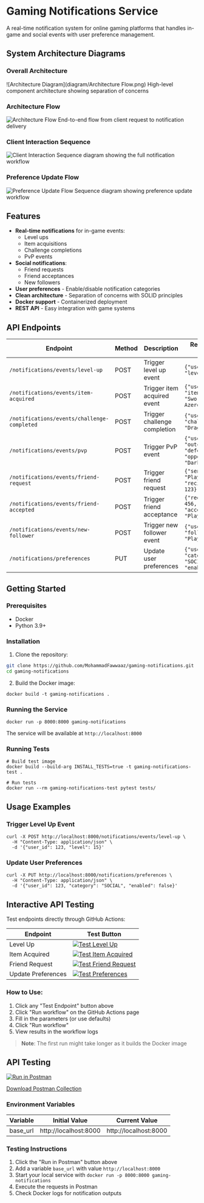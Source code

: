 # Gaming Notifications Service

A real-time notification system for online gaming platforms that handles in-game and social events with user preference management.

## System Architecture Diagrams

### Overall Architecture
![Architecture Diagram](diagram/Architecture Flow.png)
High-level component architecture showing separation of concerns

### Architecture Flow
![Architecture Flow]([http://url/to/img.png](https://diagrams/Architecture%2520Flow.png))
End-to-end flow from client request to notification delivery

### Client Interaction Sequence
![Client Interaction]([http://url/to/img.png](https://diagrams/Sequence%2520-%2520Client%2520Interaction.png))
Sequence diagram showing the full notification workflow

### Preference Update Flow
![Preference Update Flow]([http://url/to/img.png](https://diagrams/Sequence%2520-%2520Preference%2520Update%2520Flow.png))
Sequence diagram showing preference update workflow

## Features

- **Real-time notifications** for in-game events:
  - Level ups
  - Item acquisitions
  - Challenge completions
  - PvP events
- **Social notifications**:
  - Friend requests
  - Friend acceptances
  - New followers
- **User preferences** - Enable/disable notification categories
- **Clean architecture** - Separation of concerns with SOLID principles
- **Docker support** - Containerized deployment
- **REST API** - Easy integration with game systems

## API Endpoints

| Endpoint | Method | Description | Request Body Example |
|----------|--------|-------------|----------------------|
| `/notifications/events/level-up` | POST | Trigger level up event | `{"user_id": 123, "level": 15}` |
| `/notifications/events/item-acquired` | POST | Trigger item acquired event | `{"user_id": 456, "item_name": "Sword of Azeroth"}` |
| `/notifications/events/challenge-completed` | POST | Trigger challenge completion | `{"user_id": 789, "challenge_name": "Dragon Slayer"}` |
| `/notifications/events/pvp` | POST | Trigger PvP event | `{"user_id": 101, "outcome": "defeated", "opponent_name": "DarkKnight"}` |
| `/notifications/events/friend-request` | POST | Trigger friend request | `{"sender_name": "PlayerX", "recipient_id": 123}` |
| `/notifications/events/friend-accepted` | POST | Trigger friend acceptance | `{"requester_id": 456, "accepter_name": "PlayerY"}` |
| `/notifications/events/new-follower` | POST | Trigger new follower event | `{"user_id": 789, "follower_name": "PlayerZ"}` |
| `/notifications/preferences` | PUT | Update user preferences | `{"user_id": 123, "category": "SOCIAL", "enabled": false}` |

## Getting Started

### Prerequisites

- Docker
- Python 3.9+

### Installation

1. Clone the repository:
```bash
git clone https://github.com/MohammadFawwaaz/gaming-notifications.git
cd gaming-notifications
```

2. Build the Docker image:
```
docker build -t gaming-notifications .
```

### Running the Service
```
docker run -p 8000:8000 gaming-notifications
```

The service will be available at `http://localhost:8000`

### Running Tests
```
# Build test image
docker build --build-arg INSTALL_TESTS=true -t gaming-notifications-test .

# Run tests
docker run --rm gaming-notifications-test pytest tests/
```

## Usage Examples

### Trigger Level Up Event
```
curl -X POST http://localhost:8000/notifications/events/level-up \
  -H "Content-Type: application/json" \
  -d '{"user_id": 123, "level": 15}'
```

### Update User Preferences
```
curl -X PUT http://localhost:8000/notifications/preferences \
  -H "Content-Type: application/json" \
  -d '{"user_id": 123, "category": "SOCIAL", "enabled": false}'
```

## Interactive API Testing

Test endpoints directly through GitHub Actions:

| Endpoint | Test Button |
|----------|-------------|
| Level Up | [![Test Level Up](https://img.shields.io/badge/Test_Endpoint-Run_Level_Up-blue?logo=github)](https://github.com/MohammadFawwaaz/GamingNotifications/actions/workflows/api-test.yml?query=workflow%3A%22API+Test+Runner%22+level-up) |
| Item Acquired | [![Test Item Acquired](https://img.shields.io/badge/Test_Endpoint-Run_Item_Acquired-blue?logo=github)](https://github.com/MohammadFawwaaz/GamingNotifications/actions/workflows/api-test.yml?query=workflow%3A%22API+Test+Runner%22+item-acquired) |
| Friend Request | [![Test Friend Request](https://img.shields.io/badge/Test_Endpoint-Run_Friend_Request-blue?logo=github)](https://github.com/MohammadFawwaaz/GamingNotifications/actions/workflows/api-test.yml?query=workflow%3A%22API+Test+Runner%22+friend-request) |
| Update Preferences | [![Test Preferences](https://img.shields.io/badge/Test_Endpoint-Run_Update_Preferences-blue?logo=github)](https://github.com/MohammadFawwaaz/GamingNotifications/actions/workflows/api-test.yml?query=workflow%3A%22API+Test+Runner%22+update-preferences) |

### How to Use:
1. Click any "Test Endpoint" button above
2. Click "Run workflow" on the GitHub Actions page
3. Fill in the parameters (or use defaults)
4. Click "Run workflow"
5. View results in the workflow logs

> **Note**: The first run might take longer as it builds the Docker image

## API Testing

[![Run in Postman](https://run.pstmn.io/button.svg)](https://app.getpostman.com/run-collection/dd81764f-b24a-44fe-ae87-a4a9719de6d2?action=collection%2Fimport&source=https://raw.githubusercontent.com/MohammadFawwaaz/GamingNotifications/main/postman/Gaming%20Notifications%20API.postman_collection.json)

[Download Postman Collection](https://github.com/MohammadFawwaaz/GamingNotifications/raw/main/postman/Gaming%20Notifications%20API.postman_collection.json)

### Environment Variables
| Variable  | Initial Value       | Current Value       |
|-----------|---------------------|---------------------|
| base_url  | http://localhost:8000 | http://localhost:8000 |

### Testing Instructions
1. Click the "Run in Postman" button above
2. Add a variable `base_url` with value `http://localhost:8000`
3. Start your local service with `docker run -p 8000:8000 gaming-notifications`
4. Execute the requests in Postman
5. Check Docker logs for notification outputs
